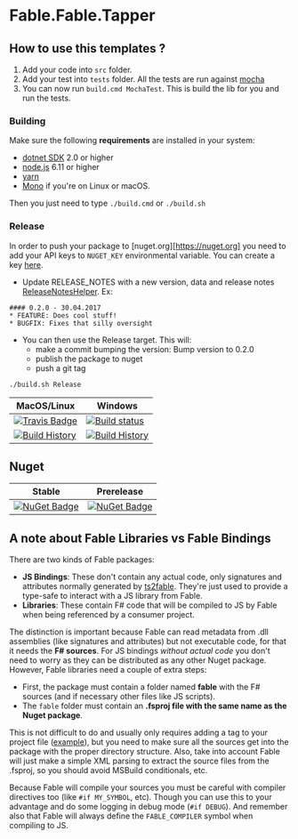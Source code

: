 # Fable.Fable.Tapper


## How to use this templates ?

1. Add your code into `src` folder.
2. Add your test into `tests` folder. All the tests are run against [mocha](https://www.npmjs.com/package/mocha)
3. You can now run `build.cmd MochaTest`. This is build the lib for you and run the tests.

### Building

Make sure the following **requirements** are installed in your system:

* [dotnet SDK](https://www.microsoft.com/net/download/core) 2.0 or higher
* [node.js](https://nodejs.org) 6.11 or higher
* [yarn](https://yarnpkg.com)
* [Mono](http://www.mono-project.com/) if you're on Linux or macOS.

Then you just need to type `./build.cmd` or `./build.sh`

### Release

In order to push your package to [nuget.org][https://nuget.org] you need to add your API keys to `NUGET_KEY` environmental variable.
You can create a key [here](https://www.nuget.org/account/ApiKeys).

- Update RELEASE_NOTES with a new version, data and release notes [ReleaseNotesHelper](http://fake.build/apidocs/fake-releasenoteshelper.html).
Ex:

```
#### 0.2.0 - 30.04.2017
* FEATURE: Does cool stuff!
* BUGFIX: Fixes that silly oversight
```


- You can then use the Release target. This will:
  - make a commit bumping the version: Bump version to 0.2.0
  - publish the package to nuget
  - push a git tag

`./build.sh Release`



MacOS/Linux | Windows
--- | ---
[![Travis Badge](https://travis-ci.org/MyGithubUsername/Fable.Tapper.svg?branch=master)](https://travis-ci.org/MyGithubUsername/Fable.Tapper) | [![Build status](https://ci.appveyor.com/api/projects/status/github/MyGithubUsername/Fable.Tapper?svg=true)](https://ci.appveyor.com/project/MyGithubUsername/Fable.Tapper)
[![Build History](https://buildstats.info/travisci/chart/MyGithubUsername/Fable.Tapper)](https://travis-ci.org/MyGithubUsername/Fable.Tapper/builds) | [![Build History](https://buildstats.info/appveyor/chart/MyGithubUsername/Fable.Tapper)](https://ci.appveyor.com/project/MyGithubUsername/Fable.Tapper)


## Nuget

Stable | Prerelease
--- | ---
[![NuGet Badge](https://buildstats.info/nuget/Fable.Tapper)](https://www.nuget.org/packages/Fable.Tapper/) | [![NuGet Badge](https://buildstats.info/nuget/Fable.Tapper?includePreReleases=true)](https://www.nuget.org/packages/Fable.Tapper/)



## A note about Fable Libraries vs Fable Bindings

There are two kinds of Fable packages:

- **JS Bindings**: These don't contain any actual code, only signatures and attributes normally generated by [ts2fable](https://www.npmjs.com/package/ts2fable). They're just used to provide a type-safe to interact with a JS library from Fable.
- **Libraries**: These contain F# code that will be compiled to JS by Fable when being referenced by a consumer project.

The distinction is important because Fable can read metadata from .dll assemblies (like signatures and attributes) but not executable code, for that it needs the **F# sources**. For JS bindings _without actual code_ you don't need to worry as they can be distributed as any other Nuget package. However, Fable libraries need a couple of extra steps:

- First, the package must contain a folder named **fable** with the F# sources (and if necessary other files like JS scripts).
- The `fable` folder must contain an **.fsproj file with the same name as the Nuget package**.

This is not difficult to do and usually only requires adding a tag to your project file ([example](https://github.com/fable-compiler/fable-react-native/blob/6a7cc0e5074b985ef94e49a631cb8285eb9950c8/src/Fable.React.Native.fsproj#L32-L34)), but you need to make sure all the sources get into the package with the proper directory structure. Also, take into account Fable will just make a simple XML parsing to extract the source files from the .fsproj, so you should avoid MSBuild conditionals, etc.

Because Fable will compile your sources you must be careful with compiler directives too (like `#if MY_SYMBOL`, etc). Though you can use this to your advantage and do some logging in debug mode (`#if DEBUG`). And remember also that Fable will always define the `FABLE_COMPILER` symbol when compiling to JS.

